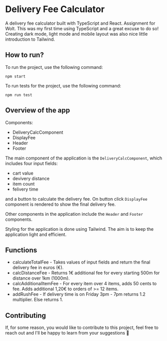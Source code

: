 
# Delivery Fee Calculator

A delivery fee calculator built with TypeScript and React. Assignment for Wolt.
This was my first time using TypeScript and a great excuse to do so!
Creating dark mode, light mode and mobile layout was also nice little introduction to Tailwind.

## How to run?

To run the project, use the following command:

`npm start`

To run tests for the project, use the following command:

`npm run test`

## Overview of the app

Components:
+ DeliveryCalcComponent
+ DisplayFee
+ Header
+ Footer

The main component of the application is the `DeliveryCalcComponent`, which includes four input fields:
+ cart value
+ devivery distance
+ item count
+ felivery time

and a button to calculate the delivery fee. On button click `DisplayFee` component is rendered to show the final delivery fee.

Other components in the application include the `Header` and `Footer` components.

Styling for the application is done using Tailwind. The aim is to keep the application light and efficient.

## Functions

+ calculateTotalFee - Takes values of input fields and return the final delivery fee in euros (€).
+ calcDistanceFee - Returns 1€ additional fee for every starting 500m for distance over 1km (1000m).
+ calcAdditionalItemFee - For every item over 4 items, adds 50 cents to fee. Adds additional 1,20€ to orders of >= 12 items.
+ addRushFee - If delivery time is on Friday 3pm - 7pm returns 1.2 multiplier. Else returns 1.


## Contributing

If, for some reason, you would like to contribute to this project, feel free to reach out and I'll be happy to learn from your suggestions 🙂
